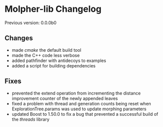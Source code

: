 # Molpher-lib Changelog

Previous version: 0.0.0b0

## Changes
- made *cmake* the default build tool
- made the C++ code less verbose
- added pathfinder with antidecoys to examples
- added a script for building dependencies

## Fixes
- prevented the extend operation from incrementing the distance
improvement counter of the newly appended leaves
- fixed a problem with thread and generation counts being reset when ExplorationTree.params was used to update morphing parameters
- updated Boost to 1.50.0 to fix a bug that prevented a successful build of the *threads* library
